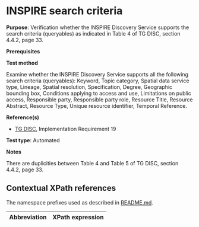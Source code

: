 # INSPIRE search criteria

**Purpose**: Verification whether the INSPIRE Discovery Service supports the search criteria (queryables) as indicated in Table 4 of TG DISC, section 4.4.2, page 33.

**Prerequisites**


**Test method**

Examine whether the INSPIRE Discovery Service supports all the following search criteria (queryables): Keyword, Topic category, Spatial data service type, Lineage, Spatial resolution, Specification, Degree, Geographic bounding box, Conditions applying to access and use, Limitations on public access, Responsible party, Responsible party role, Resource Title, Resource Abstract, Resource Type, Unique resource identifier, Temporal Reference.

**Reference(s)**

* [TG DISC](README.md#ref_TG_DISC), Implementation Requirement 19


**Test type**: Automated

**Notes**

There are duplicities between Table 4 and Table 5 of TG DISC, section 4.4.2, page 33.

## Contextual XPath references

The namespace prefixes used as described in [README.md](README.md#namespaces).

Abbreviation                                               |  XPath expression
---------------------------------------------------------- | -------------------------------------------------------------------------

